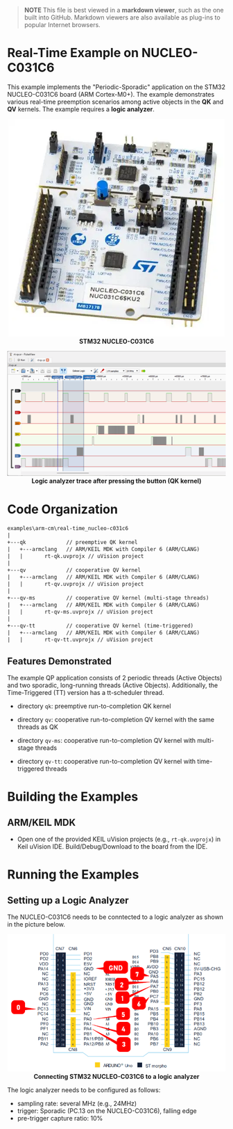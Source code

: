 > **NOTE**
This file is best viewed in a **markdown viewer**, such as the one built into GitHub. Markdown viewers are also available as plug-ins to popular Internet browsers.

# Real-Time Example on NUCLEO-C031C6
This example implements the "Periodic-Sporadic" application on the STM32 NUCLEO-C031C6 board (ARM Cortex-M0+). The example demonstrates various real-time preemption scenarios among active objects in the **QK** and **QV** kernels. The example requires a **logic analyzer**.

<p align="center">
<img src="stm32-nucleo-c031c6.webp"/><br>
<b>STM32 NUCLEO-C031C6</b>
</p>

<p align="center">
<img src="./real-time_trace.png"/><br>
<b>Logic analyzer trace after pressing the button (QK kernel)</b>
</p>

# Code Organization
```
examples\arm-cm\real-time_nucleo-c031c6
|
+---qk             // preemptive QK kernel
|   +---armclang   // ARM/KEIL MDK with Compiler 6 (ARM/CLANG)
|   |       rt-qk.uvprojx // uVision project
|
+---qv             // cooperative QV kernel
|   +---armclang   // ARM/KEIL MDK with Compiler 6 (ARM/CLANG)
|   |       rt-qv.uvprojx // uVision project
|
+---qv-ms          // cooperative QV kernel (multi-stage threads)
|   +---armclang   // ARM/KEIL MDK with Compiler 6 (ARM/CLANG)
|   |       rt-qv-ms.uvprojx // uVision project
|
+---qv-tt          // cooperative QV kernel (time-triggered)
|   +---armclang   // ARM/KEIL MDK with Compiler 6 (ARM/CLANG)
|   |       rt-qv-tt.uvprojx // uVision project
```

## Features Demonstrated
The example QP application consists of 2 periodic threads (Active Objects) and two sporadic, long-running threads (Active Objects). Additionally, the Time-Triggered (TT) version has a tt-scheduler thread.

- directory `qk`: preemptive run-to-completion QK kernel

- directory `qv`: cooperative run-to-completion QV kernel with the same threads as QK

- directory `qv-ms`: cooperative run-to-completion QV kernel with multi-stage threads

- directory `qv-tt`: cooperative run-to-completion QV kernel with time-triggered threads


# Building the Examples

## ARM/KEIL MDK
- Open one of the provided KEIL uVision projects (e.g., `rt-qk.uvprojx`) in Keil uVision IDE. Build/Debug/Download to the board from the IDE.


# Running the Examples

## Setting up a Logic Analyzer
The NUCLEO-C031C6 needs to be conntected to a logic analyzer as shown in the picture below.

<p align="center">
<img src="./stm32-nucleo-64_conn.png"/><br>
<b>Connecting STM32 NUCLEO-C031C6 to a logic analyzer</b>
</p>


The logic analyzer needs to be configured as follows:
- sampling rate: several MHz (e.g., 24MHz)
- trigger: Sporadic (PC.13 on the NUCLEO-C031C6), falling edge
- pre-trigger capture ratio: 10%
